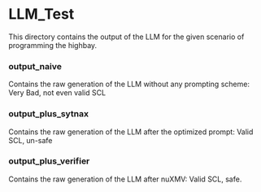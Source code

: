# LLM_Test
This directory contains the output of the LLM for the given scenario of programming the highbay.

### output_naive
Contains the raw generation of the LLM without any prompting scheme: Very Bad, not even valid SCL

### output_plus_sytnax
Contains the raw generation of the LLM after the optimized prompt: Valid SCL, un-safe

### output_plus_verifier
Contains the raw generation of the LLM after nuXMV: Valid SCL, safe.